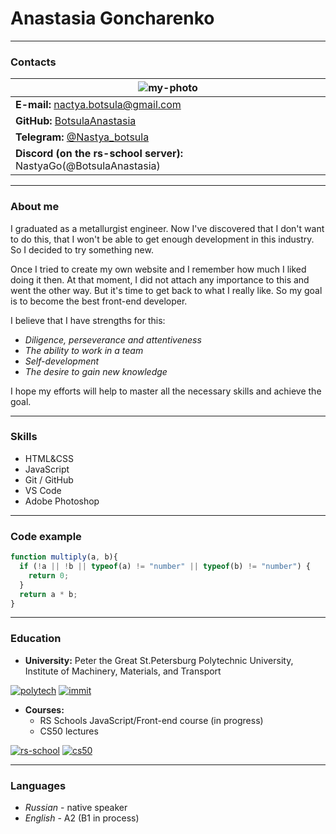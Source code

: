 # Anastasia Goncharenko
___
### Contacts
![my-photo](https://webattach.mail.yandex.net/message_part_real/20230705_124244.jpg?exif_rotate=y&no_disposition=y&name=20230705_124244.jpg&sid=YWVzX3NpZDp7ImFlc0tleUlkIjoiMTc4IiwiaG1hY0tleUlkIjoiMTc4IiwiaXZCYXNlNjQiOiJPTTl1dlFPbUp2U0p5MUJWSkZPWS9BPT0iLCJzaWRCYXNlNjQiOiIyYlcwZ0RDVTJzM1Z0L2VmalVMaDVZNVlJMFUrNlNRbkdxd2h6RGRnUVEzRjRsNXk0MWo2VG9QKzNmdmVWTkNVZWV3TWxKTkQzS2lodk9nQlNqK3BsNTdpcy9WcFhUSFFiV3hrSkZFaGY2d3BRamNhYzNBOWNiMHRNQmZpV1dhdCIsImhtYWNCYXNlNjQiOiJXL0FQV29Id1Ivamd4YUpUL2JkQ0NGVXRGRnJLT3gxMkYyMnhaUlRNNVRZPSJ9)|
|----|
|**E-mail:** nactya.botsula@gmail.com
|**GitHub:** [BotsulaAnastasia](https://github.com/BotsulaAnastasia) 
|**Telegram:** [@Nastya_botsula](https://t.me/Nastya_botsula) 
|**Discord (on the rs-school server):** NastyaGo(@BotsulaAnastasia)|
___
### About me
I graduated as a metallurgist engineer. Now I've discovered that I don't want to do this, that I won't be able to get enough development in this industry. So I decided to try something new.

Once I tried to create my own website and I remember how much I liked doing it then. At that moment, I did not attach any importance to this and went the other way. But it's time to get back to what I really like. So my goal is to become the best front-end developer. 

I believe that I have strengths for this: 
* *Diligence, perseverance and attentiveness*
* *The ability to work in a team*
* *Self-development*
* *The desire to gain new knowledge*

I hope my efforts will help to master all the necessary skills and achieve the goal.
___
### Skills
* HTML&CSS
* JavaScript
* Git / GitHub
* VS Code
* Adobe Photoshop
___
### Code example
```javascript
function multiply(a, b){
  if (!a || !b || typeof(a) != "number" || typeof(b) != "number") {
    return 0;
  }
  return a * b;
}
```
___
### Education
* **University:** Peter the Great St.Petersburg Polytechnic University,
Institute of Machinery, Materials, and Transport

[![polytech](https://immit.spbstu.ru/userfiles/images/main/poly-logo.svg)](https://english.spbstu.ru/) [![immit](https://immit.spbstu.ru/userfiles/images/main/inst-logo.svg)](https://immit.spbstu.ru/)
* **Courses:**
    * RS Schools JavaScript/Front-end course (in progress)
    * CS50 lectures
    
[![rs-school](https://opis-cdn.tinkoffjournal.ru/themis/school/3eda3fd3.rs_school_bwtr3u.png?preset=icon_75x75)](https://rs.school/index.html) [![cs50](https://kodluyoruz.org/wp-content/uploads/2022/05/cs50.webp)](https://www.youtube.com/@cs50/featured)
___
### Languages
* *Russian* - native speaker
* *English* - A2 (B1 in process)
